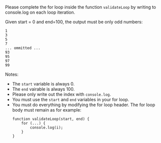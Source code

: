 Please complete the for loop inside the function ```validateLoop``` by writing to console.log on each loop iteration.

Given start = 0 and end=100, the output must be only odd numbers:
```
1
3
5
7
... ommitted ...
93
95
97
99
```

Notes:
- The ```start``` variable is always 0.
- The ```end``` vairable is always 100.
- Please only write out the index with ```console.log```.
- You must use the ```start``` and ```end``` variables in your for loop.
- You must do everything by modifying the for loop header. The for loop body must remain as for example:
    ```
    function validateLoop(start, end) {
        for (...) {
            console.log(i);
        }
    }
    ```
